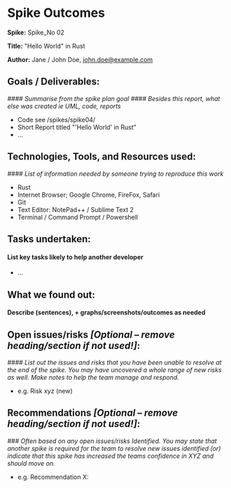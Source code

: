 Spike Outcomes
==================
**Spike:** Spike_No 02

**Title:** "Hello World" in Rust

**Author:** Jane / John Doe, john.doe@example.com

## Goals / Deliverables:
_#### Summarise from the spike plan goal_
_#### Besides this report, what else was created ie UML, code, reports_
- Code see /spikes/spike04/
- Short Report titled "'Hello World' in Rust"
- ...

## Technologies, Tools, and Resources used:
_#### List of information needed by someone trying to reproduce this work_
- Rust
- Internet Browser; Google Chrome, FireFox, Safari
- Git
- Text Editor: NotePad++ / Sublime Text 2
- Terminal / Command Prompt / Powershell

## Tasks undertaken:
#### List key tasks likely to help another developer
- ...

## What we found out:
#### Describe (sentences), + graphs/screenshots/outcomes as needed


## Open issues/risks _[Optional – remove heading/section if not used!]_:
_#### List out the issues and risks that you have been unable to resolve at the
 end of the spike. You may have uncovered a whole range of new risks as well.
 Make notes to help the team manage and respond._
- e.g. Risk xyz (new)

## Recommendations _[Optional – remove heading/section if not used!]_:
_### Often based on any open issues/risks Identified. You may state that another
 spike is required for the team to resolve new issues identified (or) indicate
 that this spike has increased the teams confidence in XYZ and should move on._
- e.g. Recommendation X:
